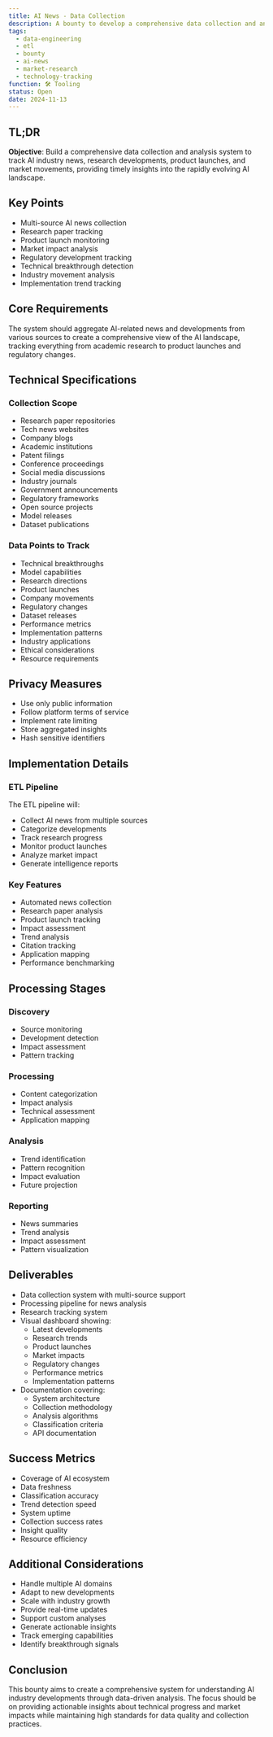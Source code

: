 ```yaml
---
title: AI News - Data Collection
description: A bounty to develop a comprehensive data collection and analysis system for tracking AI industry news, research developments, and market movements
tags:
  - data-engineering
  - etl
  - bounty
  - ai-news
  - market-research
  - technology-tracking
function: 🛠️ Tooling
status: Open
date: 2024-11-13
---
```


## TL;DR

**Objective**: Build a comprehensive data collection and analysis system to track AI industry news, research developments, product launches, and market movements, providing timely insights into the rapidly evolving AI landscape.

## Key Points

- Multi-source AI news collection
- Research paper tracking
- Product launch monitoring
- Market impact analysis
- Regulatory development tracking
- Technical breakthrough detection
- Industry movement analysis
- Implementation trend tracking

## Core Requirements

The system should aggregate AI-related news and developments from various sources to create a comprehensive view of the AI landscape, tracking everything from academic research to product launches and regulatory changes.

## Technical Specifications

### Collection Scope

- Research paper repositories
- Tech news websites
- Company blogs
- Academic institutions
- Patent filings
- Conference proceedings
- Social media discussions
- Industry journals
- Government announcements
- Regulatory frameworks
- Open source projects
- Model releases
- Dataset publications

### Data Points to Track

- Technical breakthroughs
- Model capabilities
- Research directions
- Product launches
- Company movements
- Regulatory changes
- Dataset releases
- Performance metrics
- Implementation patterns
- Industry applications
- Ethical considerations
- Resource requirements

## Privacy Measures

- Use only public information
- Follow platform terms of service
- Implement rate limiting
- Store aggregated insights
- Hash sensitive identifiers

## Implementation Details

### ETL Pipeline

The ETL pipeline will:

- Collect AI news from multiple sources
- Categorize developments
- Track research progress
- Monitor product launches
- Analyze market impact
- Generate intelligence reports

### Key Features

- Automated news collection
- Research paper analysis
- Product launch tracking
- Impact assessment
- Trend analysis
- Citation tracking
- Application mapping
- Performance benchmarking

## Processing Stages

### Discovery
- Source monitoring
- Development detection
- Impact assessment
- Pattern tracking

### Processing
- Content categorization
- Impact analysis
- Technical assessment
- Application mapping

### Analysis
- Trend identification
- Pattern recognition
- Impact evaluation
- Future projection

### Reporting
- News summaries
- Trend analysis
- Impact assessment
- Pattern visualization

## Deliverables

- Data collection system with multi-source support
- Processing pipeline for news analysis
- Research tracking system
- Visual dashboard showing: 
    - Latest developments
    - Research trends
    - Product launches
    - Market impacts
    - Regulatory changes
    - Performance metrics
    - Implementation patterns
- Documentation covering: 
    - System architecture
    - Collection methodology
    - Analysis algorithms
    - Classification criteria
    - API documentation

## Success Metrics

- Coverage of AI ecosystem
- Data freshness
- Classification accuracy
- Trend detection speed
- System uptime
- Collection success rates
- Insight quality
- Resource efficiency

## Additional Considerations

- Handle multiple AI domains
- Adapt to new developments
- Scale with industry growth
- Provide real-time updates
- Support custom analyses
- Generate actionable insights
- Track emerging capabilities
- Identify breakthrough signals

## Conclusion

This bounty aims to create a comprehensive system for understanding AI industry developments through data-driven analysis. The focus should be on providing actionable insights about technical progress and market impacts while maintaining high standards for data quality and collection practices.
